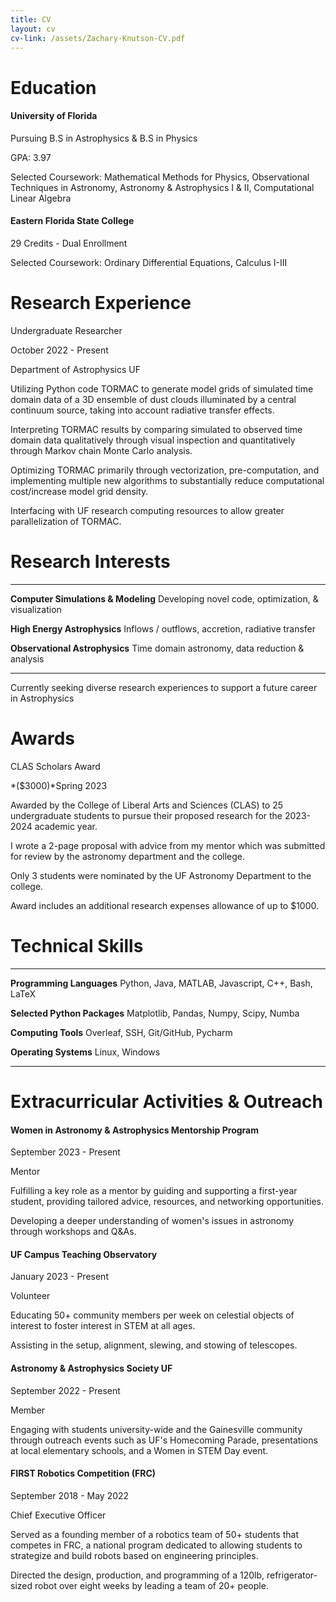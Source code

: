 ```yaml
---
title: CV
layout: cv
cv-link: /assets/Zachary-Knutson-CV.pdf
---
```

# Education 

#### University of Florida

Pursuing B.S in Astrophysics & B.S in Physics

GPA: 3.97

Selected Coursework: Mathematical Methods for Physics, Observational
Techniques in Astronomy, Astronomy & Astrophysics I & II, Computational
Linear Algebra

#### Eastern Florida State College

29 Credits - Dual Enrollment

Selected Coursework: Ordinary Differential Equations, Calculus I-III

# Research Experience

Undergraduate Researcher

October 2022 - Present

Department of Astrophysics UF

Utilizing Python code TORMAC to generate model grids of simulated time
domain data of a 3D ensemble of dust clouds illuminated by a central
continuum source, taking into account radiative transfer effects.

Interpreting TORMAC results by comparing simulated to observed time
domain data qualitatively through visual inspection and quantitatively
through Markov chain Monte Carlo analysis.

Optimizing TORMAC primarily through vectorization, pre-computation, and
implementing multiple new algorithms to substantially reduce
computational cost/increase model grid density.

Interfacing with UF research computing resources to allow greater
parallelization of TORMAC.

# Research Interests

  ------------------------------------- ------------------------------------------------------

  **Computer Simulations & Modeling**   Developing novel code, optimization, & visualization

  **High Energy Astrophysics**          Inflows / outflows, accretion, radiative transfer

  **Observational Astrophysics**        Time domain astronomy, data reduction & analysis

  ------------------------------------- ------------------------------------------------------

Currently seeking diverse research experiences to support a future
career in Astrophysics

# Awards

CLAS Scholars Award 

*(\$3000)*Spring 2023

Awarded by the College of Liberal Arts and Sciences (CLAS) to 25
undergraduate students to pursue their proposed research for the
2023-2024 academic year.

I wrote a 2-page proposal with advice from my mentor which was submitted
for review by the astronomy department and the college.

Only 3 students were nominated by the UF Astronomy Department to the
college.

Award includes an additional research expenses allowance of up to
\$1000.

# Technical Skills

  ------------------------------ ----------------------------------------------------

  **Programming Languages**      Python, Java, MATLAB, Javascript, C++, Bash, LaTeX

  **Selected Python Packages**   Matplotlib, Pandas, Numpy, Scipy, Numba

  **Computing Tools**            Overleaf, SSH, Git/GitHub, Pycharm

  **Operating Systems**          Linux, Windows

  ------------------------------ ----------------------------------------------------

# Extracurricular Activities & Outreach

#### Women in Astronomy & Astrophysics Mentorship Program

September 2023 -
Present

Mentor

Fulfilling a key role as a mentor by guiding and supporting a first-year
student, providing tailored advice, resources, and networking
opportunities.

Developing a deeper understanding of women's issues in astronomy through
workshops and Q&As.

#### UF Campus Teaching Observatory

January 2023 - Present

Volunteer

Educating 50+ community members per week on celestial objects of
interest to foster interest in STEM at all ages.

Assisting in the setup, alignment, slewing, and stowing of telescopes.

#### Astronomy & Astrophysics Society UF

September 2022 - Present

Member

Engaging with students university-wide and the Gainesville community
through outreach events such as UF's Homecoming Parade, presentations at
local elementary schools, and a Women in STEM Day event.

#### FIRST Robotics Competition (FRC)

September 2018 - May 2022

Chief Executive Officer

Served as a founding member of a robotics team of 50+ students that
competes in FRC, a national program dedicated to allowing students to
strategize and build robots based on engineering principles.

Directed the design, production, and programming of a 120lb,
refrigerator-sized robot over eight weeks by leading a team of 20+
people.

